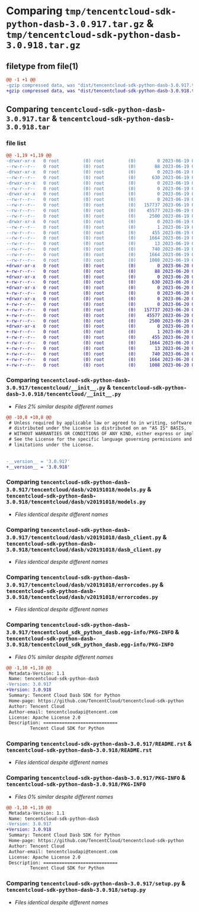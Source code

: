# Comparing `tmp/tencentcloud-sdk-python-dasb-3.0.917.tar.gz` & `tmp/tencentcloud-sdk-python-dasb-3.0.918.tar.gz`

## filetype from file(1)

```diff
@@ -1 +1 @@
-gzip compressed data, was "dist/tencentcloud-sdk-python-dasb-3.0.917.tar", last modified: Mon Jun 19 00:23:14 2023, max compression
+gzip compressed data, was "dist/tencentcloud-sdk-python-dasb-3.0.918.tar", last modified: Tue Jun 20 02:38:25 2023, max compression
```

## Comparing `tencentcloud-sdk-python-dasb-3.0.917.tar` & `tencentcloud-sdk-python-dasb-3.0.918.tar`

### file list

```diff
@@ -1,19 +1,19 @@
-drwxr-xr-x   0 root         (0) root         (0)        0 2023-06-19 00:23:14.000000 tencentcloud-sdk-python-dasb-3.0.917/
--rw-r--r--   0 root         (0) root         (0)       88 2023-06-19 00:23:14.000000 tencentcloud-sdk-python-dasb-3.0.917/setup.cfg
-drwxr-xr-x   0 root         (0) root         (0)        0 2023-06-19 00:23:14.000000 tencentcloud-sdk-python-dasb-3.0.917/tencentcloud/
--rw-r--r--   0 root         (0) root         (0)      630 2023-06-19 00:23:14.000000 tencentcloud-sdk-python-dasb-3.0.917/tencentcloud/__init__.py
-drwxr-xr-x   0 root         (0) root         (0)        0 2023-06-19 00:23:14.000000 tencentcloud-sdk-python-dasb-3.0.917/tencentcloud/dasb/
--rw-r--r--   0 root         (0) root         (0)        0 2023-06-19 00:23:14.000000 tencentcloud-sdk-python-dasb-3.0.917/tencentcloud/dasb/__init__.py
-drwxr-xr-x   0 root         (0) root         (0)        0 2023-06-19 00:23:14.000000 tencentcloud-sdk-python-dasb-3.0.917/tencentcloud/dasb/v20191018/
--rw-r--r--   0 root         (0) root         (0)        0 2023-06-19 00:23:14.000000 tencentcloud-sdk-python-dasb-3.0.917/tencentcloud/dasb/v20191018/__init__.py
--rw-r--r--   0 root         (0) root         (0)   157737 2023-06-19 00:23:14.000000 tencentcloud-sdk-python-dasb-3.0.917/tencentcloud/dasb/v20191018/models.py
--rw-r--r--   0 root         (0) root         (0)    45577 2023-06-19 00:23:14.000000 tencentcloud-sdk-python-dasb-3.0.917/tencentcloud/dasb/v20191018/dasb_client.py
--rw-r--r--   0 root         (0) root         (0)     2500 2023-06-19 00:23:14.000000 tencentcloud-sdk-python-dasb-3.0.917/tencentcloud/dasb/v20191018/errorcodes.py
-drwxr-xr-x   0 root         (0) root         (0)        0 2023-06-19 00:23:14.000000 tencentcloud-sdk-python-dasb-3.0.917/tencentcloud_sdk_python_dasb.egg-info/
--rw-r--r--   0 root         (0) root         (0)        1 2023-06-19 00:23:14.000000 tencentcloud-sdk-python-dasb-3.0.917/tencentcloud_sdk_python_dasb.egg-info/dependency_links.txt
--rw-r--r--   0 root         (0) root         (0)      455 2023-06-19 00:23:14.000000 tencentcloud-sdk-python-dasb-3.0.917/tencentcloud_sdk_python_dasb.egg-info/SOURCES.txt
--rw-r--r--   0 root         (0) root         (0)     1664 2023-06-19 00:23:14.000000 tencentcloud-sdk-python-dasb-3.0.917/tencentcloud_sdk_python_dasb.egg-info/PKG-INFO
--rw-r--r--   0 root         (0) root         (0)       13 2023-06-19 00:23:14.000000 tencentcloud-sdk-python-dasb-3.0.917/tencentcloud_sdk_python_dasb.egg-info/top_level.txt
--rw-r--r--   0 root         (0) root         (0)      740 2023-06-19 00:23:14.000000 tencentcloud-sdk-python-dasb-3.0.917/README.rst
--rw-r--r--   0 root         (0) root         (0)     1664 2023-06-19 00:23:14.000000 tencentcloud-sdk-python-dasb-3.0.917/PKG-INFO
--rw-r--r--   0 root         (0) root         (0)     1008 2023-06-19 00:23:14.000000 tencentcloud-sdk-python-dasb-3.0.917/setup.py
+drwxr-xr-x   0 root         (0) root         (0)        0 2023-06-20 02:38:25.000000 tencentcloud-sdk-python-dasb-3.0.918/
+-rw-r--r--   0 root         (0) root         (0)       88 2023-06-20 02:38:25.000000 tencentcloud-sdk-python-dasb-3.0.918/setup.cfg
+drwxr-xr-x   0 root         (0) root         (0)        0 2023-06-20 02:38:25.000000 tencentcloud-sdk-python-dasb-3.0.918/tencentcloud/
+-rw-r--r--   0 root         (0) root         (0)      630 2023-06-20 02:38:25.000000 tencentcloud-sdk-python-dasb-3.0.918/tencentcloud/__init__.py
+drwxr-xr-x   0 root         (0) root         (0)        0 2023-06-20 02:38:25.000000 tencentcloud-sdk-python-dasb-3.0.918/tencentcloud/dasb/
+-rw-r--r--   0 root         (0) root         (0)        0 2023-06-20 02:38:25.000000 tencentcloud-sdk-python-dasb-3.0.918/tencentcloud/dasb/__init__.py
+drwxr-xr-x   0 root         (0) root         (0)        0 2023-06-20 02:38:25.000000 tencentcloud-sdk-python-dasb-3.0.918/tencentcloud/dasb/v20191018/
+-rw-r--r--   0 root         (0) root         (0)        0 2023-06-20 02:38:25.000000 tencentcloud-sdk-python-dasb-3.0.918/tencentcloud/dasb/v20191018/__init__.py
+-rw-r--r--   0 root         (0) root         (0)   157737 2023-06-20 02:38:25.000000 tencentcloud-sdk-python-dasb-3.0.918/tencentcloud/dasb/v20191018/models.py
+-rw-r--r--   0 root         (0) root         (0)    45577 2023-06-20 02:38:25.000000 tencentcloud-sdk-python-dasb-3.0.918/tencentcloud/dasb/v20191018/dasb_client.py
+-rw-r--r--   0 root         (0) root         (0)     2500 2023-06-20 02:38:25.000000 tencentcloud-sdk-python-dasb-3.0.918/tencentcloud/dasb/v20191018/errorcodes.py
+drwxr-xr-x   0 root         (0) root         (0)        0 2023-06-20 02:38:25.000000 tencentcloud-sdk-python-dasb-3.0.918/tencentcloud_sdk_python_dasb.egg-info/
+-rw-r--r--   0 root         (0) root         (0)        1 2023-06-20 02:38:25.000000 tencentcloud-sdk-python-dasb-3.0.918/tencentcloud_sdk_python_dasb.egg-info/dependency_links.txt
+-rw-r--r--   0 root         (0) root         (0)      455 2023-06-20 02:38:25.000000 tencentcloud-sdk-python-dasb-3.0.918/tencentcloud_sdk_python_dasb.egg-info/SOURCES.txt
+-rw-r--r--   0 root         (0) root         (0)     1664 2023-06-20 02:38:25.000000 tencentcloud-sdk-python-dasb-3.0.918/tencentcloud_sdk_python_dasb.egg-info/PKG-INFO
+-rw-r--r--   0 root         (0) root         (0)       13 2023-06-20 02:38:25.000000 tencentcloud-sdk-python-dasb-3.0.918/tencentcloud_sdk_python_dasb.egg-info/top_level.txt
+-rw-r--r--   0 root         (0) root         (0)      740 2023-06-20 02:38:25.000000 tencentcloud-sdk-python-dasb-3.0.918/README.rst
+-rw-r--r--   0 root         (0) root         (0)     1664 2023-06-20 02:38:25.000000 tencentcloud-sdk-python-dasb-3.0.918/PKG-INFO
+-rw-r--r--   0 root         (0) root         (0)     1008 2023-06-20 02:38:25.000000 tencentcloud-sdk-python-dasb-3.0.918/setup.py
```

### Comparing `tencentcloud-sdk-python-dasb-3.0.917/tencentcloud/__init__.py` & `tencentcloud-sdk-python-dasb-3.0.918/tencentcloud/__init__.py`

 * *Files 2% similar despite different names*

```diff
@@ -10,8 +10,8 @@
 # Unless required by applicable law or agreed to in writing, software
 # distributed under the License is distributed on an "AS IS" BASIS,
 # WITHOUT WARRANTIES OR CONDITIONS OF ANY KIND, either express or implied.
 # See the License for the specific language governing permissions and
 # limitations under the License.
 
 
-__version__ = '3.0.917'
+__version__ = '3.0.918'
```

### Comparing `tencentcloud-sdk-python-dasb-3.0.917/tencentcloud/dasb/v20191018/models.py` & `tencentcloud-sdk-python-dasb-3.0.918/tencentcloud/dasb/v20191018/models.py`

 * *Files identical despite different names*

### Comparing `tencentcloud-sdk-python-dasb-3.0.917/tencentcloud/dasb/v20191018/dasb_client.py` & `tencentcloud-sdk-python-dasb-3.0.918/tencentcloud/dasb/v20191018/dasb_client.py`

 * *Files identical despite different names*

### Comparing `tencentcloud-sdk-python-dasb-3.0.917/tencentcloud/dasb/v20191018/errorcodes.py` & `tencentcloud-sdk-python-dasb-3.0.918/tencentcloud/dasb/v20191018/errorcodes.py`

 * *Files identical despite different names*

### Comparing `tencentcloud-sdk-python-dasb-3.0.917/tencentcloud_sdk_python_dasb.egg-info/PKG-INFO` & `tencentcloud-sdk-python-dasb-3.0.918/tencentcloud_sdk_python_dasb.egg-info/PKG-INFO`

 * *Files 0% similar despite different names*

```diff
@@ -1,10 +1,10 @@
 Metadata-Version: 1.1
 Name: tencentcloud-sdk-python-dasb
-Version: 3.0.917
+Version: 3.0.918
 Summary: Tencent Cloud Dasb SDK for Python
 Home-page: https://github.com/TencentCloud/tencentcloud-sdk-python
 Author: Tencent Cloud
 Author-email: tencentcloudapi@tencent.com
 License: Apache License 2.0
 Description: ============================
         Tencent Cloud SDK for Python
```

### Comparing `tencentcloud-sdk-python-dasb-3.0.917/README.rst` & `tencentcloud-sdk-python-dasb-3.0.918/README.rst`

 * *Files identical despite different names*

### Comparing `tencentcloud-sdk-python-dasb-3.0.917/PKG-INFO` & `tencentcloud-sdk-python-dasb-3.0.918/PKG-INFO`

 * *Files 0% similar despite different names*

```diff
@@ -1,10 +1,10 @@
 Metadata-Version: 1.1
 Name: tencentcloud-sdk-python-dasb
-Version: 3.0.917
+Version: 3.0.918
 Summary: Tencent Cloud Dasb SDK for Python
 Home-page: https://github.com/TencentCloud/tencentcloud-sdk-python
 Author: Tencent Cloud
 Author-email: tencentcloudapi@tencent.com
 License: Apache License 2.0
 Description: ============================
         Tencent Cloud SDK for Python
```

### Comparing `tencentcloud-sdk-python-dasb-3.0.917/setup.py` & `tencentcloud-sdk-python-dasb-3.0.918/setup.py`

 * *Files identical despite different names*

